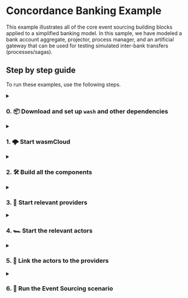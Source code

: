 # Concordance Banking Example

This example illustrates all of the core event sourcing building blocks applied to a simplified banking model. In this sample, we have modeled a bank account aggregate, projector, process manager, and an artificial gateway that can be used for testing simulated inter-bank transfers (processes/sagas).

## Step by step guide

To run these examples, use the following steps.

<details>

<summary>

### 0. 📦 Download and set up `wash` and other dependencies

</summary>

To run [wasmCloud][wasmcloud] locally, you'll need to download and install `wash`:

If you have the [rust toolchain][rust-toolchain] installed, you can use `cargo` to install wash:

```console
cargo install wash-cli
```

On a Ubuntu based system this you can use `apt`

```console
sudo apt install wash
```

For other options on how to install `wash`, see [the `wasmcloud/wash`][wash-docs-install].

Along with `wash`, ensure you have access to the following:

- [`nats` CLI](https://docs.nats.io/using-nats/nats-tools/nats_cli) for communicating with NATS
- [`jq`](https://stedolan.github.io/jq/) for displaying and parsing JSON
- [`redis-server`][redis] to use with your [`kvredis` capability provider][wasmcloud-kvredis]

[wasmcloud]: https://wasmcloud.com
[wash-docs-install]: https://github.com/wasmCloud/wash#installing-wash
[rust-toolchain]: https://www.rust-lang.org/tools/install
[redis]: https://redis.io
[wasmcloud-kvredis]: https://github.com/wasmCloud/capability-providers/tree/main/kvredis

</details>

<details>

<summary>

### 1. 🌩️  Start wasmCloud

</summary>

Run an instance of wasmCloud locally by running `wash up`:

```console
wash up
```

You can visit the wasmCloud dashboard (also known as the "washboard") at [https://localhost:4000](https://localhost:4000) (by default).

</details>

<details>

<summary>

### 2. 🛠️ Build all the components

</summary>

You will need to run `make par full` in the `/capability-provider` directory in this repository to generate your own copy of the provider. Once Concordance has had a published release, you'll be able to use its OCI reference.

Next, build all actors in this repository by executing the default target of the Makefile in this folder:

```console
make
```

That command will build the following [identity-verified actors][wasmcloud-signing]:

| Name              | File Path after build                                       | Description                                      |
|-------------------|-------------------------------------------------------------|--------------------------------------------------|
| `process_manager` | `./process_manager/build/bankaccount_processmanager_s.wasm` | The inter-bank transfer process manager |
| `projector`       | `./projector/build/bankaccount_projector_s.wasm`            | Projector for account balance and ledger                  |
| `aggregate`       | `./aggregate/build/bankaccount_aggregate_s.wasm`            | Aggregate that validates commands and emits events |

[wasmcloud-signing]: https://wasmcloud.com/docs/reference/host-runtime/security#actor-identity

</details>

<details>

<summary>

### 3. 🏁 Start relevant providers

</summary>

#### 3.1 Start the `concordance` provider

To facilitate the [Event Sourcing][wiki-es] paradigm, we'll need to use Cosmonic's event sourcing capability provider - `concordance`.

To start the provider, use the washboard to upload `concordance.par.gz`:

![Upload concordance provider to washboard](./docs/videos/install-concordance-par.gif)

When finished, the washboard should display the Concordance provider:

![Washboard with concordance provider loaded](./docs/images/washboard-with-concordance.png)

[wiki-es]: https://en.wikipedia.org/wiki/Domain-driven_design#Event_sourcing

#### 3.2 Start the `keyvalue` provider

To store state from actors like the `projector`, the [`keyvalue` redis provider][wasmcloud-kv-provider] can be used.

You can start the `keyvalue` provider by its container image (`wasmcloud.azurecr.io/kvredis:0.19.0`):

![Start redis provider](./docs/videos/start-keyvalue-provider.gif)

[wasmcloud-kv-provider]: https://github.com/wasmCloud/capability-providers/tree/main/kvredis

</details>

<details>

<summary>

### 4. 🏎️ Start the relevant actors

</summary>

Start the `projector`, `process_manager` and `aggregate` actors via the washboard.

For example, to start the `projector` actor:

![Start projector for concordance demo in washboard](./docs/videos/start-projector-for-concordance-demo.gif)

Follow the same process for `process_manager` and `aggregate` actors.

</details>

<details>

<summary>

### 5. 🔗 Link the actors to the providers

</summary>

To enable communication between the actors and providers, we need to [link them][wasmcloud-docs-linkdefs]. While you can usually use the dashboard to link actors and providers, because one of the providers requires JSON data, we currently have to use the `wash` CLI.

Run the script below to create the links:

```sh
export CONCORDANCE_PROVIDER_ID=VAW26CNCVKOTLIJVX2H4WD5T36NKBGWS2GVOIOKAAOOFIJDOJBRFMQZX
export KVREDIS_PROVIDER_ID=VAZVC4RX54J2NVCMCW7BPCAHGGG5XZXDBXFUMDUXGESTMQEJLC3YVZWB

export PROJECTOR_ACTOR_ID=MC5D3GHCW3FN6UWHJDH63VQI36L66YN73OIBFVSM3EXPIC6ZG3AEVTE3
export PROCESS_MANAGER_ACTOR_ID=MC5EQZ6NZY2T5US5JJTCJVAWHETCIIZLLVFUPERSTO2T3AR2NF62JWKI
export AGGREGATE_ACTOR_ID=MCZ2V2VTF4S4QAYKHJTGARIGWFMQXS2FDHKNNI3H7ZHHYAWE6IVCTD7M

# Link projector <-> concordance
wash ctl link put $PROJECTOR_ACTOR_ID $CONCORDANCE_PROVIDER_ID \
    cosmonic:eventsourcing \
    ROLE=projector INTEREST=account_created,funds_deposited,funds_withdrawn,wire_funds_reserved,wire_funds_released NAME=bankaccount_projector

# Link projector <-> keyvalue
wash ctl link put $PROJECTOR_ACTOR_ID $KVREDIS_PROVIDER_ID wasmcloud:keyvalue URL='redis://0.0.0.0:6379/'

# Link process manager <-> concordance
wash ctl link put $PROCESS_MANAGER_ACTOR_ID $CONCORDANCE_PROVIDER_ID \
    cosmonic:eventsourcing \
    ROLE=process_manager KEY=wire_transfer_id NAME=interbankxfer INTEREST='{"start":"wire_transfer_requested","advance":["wire_funds_reserved","interbank_transfer_initiated"],"stop":["interbank_transfer_completed","interbank_transfer_failed"]}'

# Link aggregate <-> concodrance
wash ctl link put $AGGREGATE_ACTOR_ID $CONCORDANCE_PROVIDER_ID \
    cosmonic:eventsourcing \
    ROLE=aggregate KEY=account_number INTEREST=bankaccount NAME=bankaccount
```

⚠️ **WARNING** - The value of `CONCORDANCE_PROVIDER_ID` will be different on your machine when you're building locally. To determine what your provider's public key is, run `wash claims inspect` on the `/capability-provider/build/concordance.par.gz` file in this repository after you've built it. You can also copy this public key from the washboard on port 4000 if you find that easier.

After the script completes, the links should look like the following:

| actor             | provider      | link name | contract ID               | values                                                                                                                                                                                                                                             |
|-------------------|---------------|-----------|---------------------------|----------------------------------------------------------------------------------------------------------------------------------------------------------------------------------------------------------------------------------------------------|
| `projector`       | `concordance` | `default` | `wasmcloud:eventsourcing` | `ROLE=projector,INTEREST=account_created,funds_deposited,funds_withdrawn,wire_funds_reserved,wire_funds_released,NAME=bankaccount_projector`                                                                                                       |
| `projector`       | `keyvalue`    | `default` | `wasmcloud:keyvalue`      | `URL='redis://0.0.0.0:6379/'`                                                                                                                                                                                                                      |
| `process_manager` | `concordance` | `default` | `wasmcloud:eventsourcing` | `ROLE=process_manager,KEY=wire_transfer_id,NAME=interbankxfer,INTEREST='{"start":"wire_transfer_requested","advance":["wire_funds_reserved","interbank_transfer_initiated"],"stop":["interbank_transfer_completed","interbank_transfer_failed"]}'` |
| `aggregate`       | `concordance` | `default` | `wasmcloud:eventsourcing` | `ROLE=aggregate,KEY=account_number,INTEREST=bankaccount,NAME=bankaccount`                                        |

Once the script has been run, your dashboard should look like the following:

![Link actors to concordance provider](./docs/images/all-links-established.png)

Follow the same process for all other links.

[wasmcloud-docs-linkdefs]: https://wasmcloud.com/docs/reference/host-runtime/links/

</details>

<details>

<summary>

### 6. 🚀 Run the Event Sourcing scenario

</summary>

With all the pieces of the concordance demo running, you can check the state of the system with `nats stream list`:

```console
$ nats stream list
╭────────────────────────────────────────────────────────────────────────────────────────────────────────────────────────────────────────╮
│                                                                Streams                                                                 │
├─────────────┬───────────────────────────────────────────────────────────────────┬─────────────────────┬──────────┬──────┬──────────────┤
│ Name        │ Description                                                       │ Created             │ Messages │ Size │ Last Message │
├─────────────┼───────────────────────────────────────────────────────────────────┼─────────────────────┼──────────┼──────┼──────────────┤
│ CC_COMMANDS │ Concordance command stream for event sourcing capability provider │ 2023-04-11 01:51:24 │ 0        │ 0 B  │ never        │
│ CC_EVENTS   │ Concordance event stream for event sourcing capability provider   │ 2023-04-11 01:51:24 │ 0        │ 0 B  │ never        │
╰─────────────┴───────────────────────────────────────────────────────────────────┴─────────────────────┴──────────┴──────┴──────────────╯
```

Here we can observe that the NATS streams that will carry our event sourcing traffic have been created successfully.

> ⚠️NOTE: At this point if you wanted to *reset* their contents, you could do so with the following commands:
>
> ```console
> nats stream purge CC_EVENTS -f
> nats stream purge CC_COMMANDS -f
> ```

To set the system in motion, from the `examples/bankaccount` directory (where this README is), we can execute a simple scenario:

**First, we create an account `ABC123` with an initial balance of 4000 cents (used to avoid floating point friction), the event sourcing way (by creating a command):**

```console
nats req cc.commands.bankaccount "`cat ./scripts/create_account_cmd.json | jq -c`"
```

> ⚠️NOTE: If this command is successful, you should see output like:
>
> ```
> 03:31:42 Sending request on "cc.commands.bankaccount"
> 03:31:42 Received with rtt 312.417µs
> {"stream":"CC_COMMANDS", "domain":"core", "seq":1}
> ```

**Then we create a deposit in account `ABC123` for 3000 (30 dollars)**:

```console
nats req cc.commands.bankaccount "`cat ./scripts/deposit_cmd_1.json | jq -c`"
```

**We can then create a second deposit for 1000 cents**:

```console
nats req cc.commands.bankaccount "`cat ./scripts/deposit_cmd_2.json | jq -c`"
```

**Finally, we make a withdrawal of 2000 cents**:

```console
nats req cc.commands.bankaccount "`cat ./scripts/withdraw_cmd_1.json | jq -c`"
```

If you're good at quick math, you already know the amount that should be in the state at the end of our scenario:

4000 + 3000 + 1000 - 2000 = 6000

Let's check if we have 6000 cents:

```
$ nats kv get CC_STATE agg.bankaccount.ABC123
CC_STATE > agg.bankaccount.ABC123 created @ 10 Apr 23 18:32 UTC

{"balance":6000,"min_balance":100,"reserved_amount":0,"account_number":"ABC123","customer_id":"CUSTBOB"}
```

You can also confirm that state was persisted in redis if you have [`redis-cli`][redis-cli] installed:

```
$ redis-cli get balance.ABC123
"6000"
```

You can also see a JSON representation of the account ledger by using the Redis CLI to query the `ledger.ABC123` key.

🎉 Congratulations, you've completed the demo and run a fully scalable and resilient event sourced application with the safety and performance of WebAssembly! 🎉

[redis-cli]: https://redis.io/docs/ui/cli/

</details>
